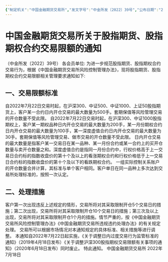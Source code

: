```yaml
---
{"制定机关":"中国金融期货交易所","发文字号":"中金所发〔2022〕39号","公布日期":"2022.07.18","施行日期":"2022.07.22","时效性":"失效","效力位阶":"行业规定","法规类别":"期货交易","失效依据":"中国金融期货交易所关于股指期货和期权合约交易限额的通知","dg-publish":true,"created":"2023-08-11T21:32","updated":"2023-10-18T12:33","permalink":"/e/2022-07-18-2022-39/","dgPassFrontmatter":true}
---
```



# 中国金融期货交易所关于股指期货、股指期权合约交易限额的通知
（中金所发〔2022〕39号）
各会员单位: 
为进一步规范股指期货、股指期权合约交易行为，根据《中国金融期货交易所风险控制管理办法》，现将股指期货、股指期权合约交易限额相关管理要求通知如下: 
## 一、交易限额标准
自2022年7月22日交易时起，在沪深300、中证500、中证1000、上证50股指期货上，客户某一合约日内开仓交易的最大数量为500手。套期保值等风险管理交易的开仓数量不受此限。
自2022年7月22日交易时起，在沪深300、中证1000股指期权上，客户某一期权品种日内开仓交易的最大数量为200手，某一月份期权合约日内开仓交易的最大数量为100手，某一深度虚值合约日内开仓交易的最大数量为30手。套期保值等风险管理交易、做市交易的开仓数量不受此限。
日内开仓交易的最大数量是指客户某一交易日在某一品种、某一月份合约或某一合约上的买开仓数量与卖开仓数量之和。深度虚值合约是指同一月份合约中，行权价格高于上一交易日合约标的指数收盘价的第十个及以上的看涨期权合约和行权价格低于上一交易日合约标的指数收盘价的第十个及以下的看跌期权合约。
一组实际控制关系账户的开仓数量合并计算，其标准与单个客户相同。客户单日在同一品种上多次达到交易所处理标准的，按照一次认定。
## 二、处理措施
客户第一次出现违反上述规定的情形，交易所将对其采取限制开仓5个交易日的措施；第二次出现，交易所将对其采取限制开仓10个交易日的措施；第三次及以上出现，交易所将对其采取限制开仓1个月的措施。情节严重的，按《中国金融期货交易所风险控制管理办法》《中国金融期货交易所违规违约处理办法》的有关规定处理。
交易所可以根据市场情况对本通知规定的具体标准、相关措施等进行调整。
本通知自2022年7月22日起实施，《关于调整日内过度交易行为监管标准的通知》（2019年4月18日发布）《关于调整沪深300股指期权交易限额有关事项的通知》（2020年6月18日发布）同时废止。
特此通知。
 中国金融期货交易所
2022年7月18日
	